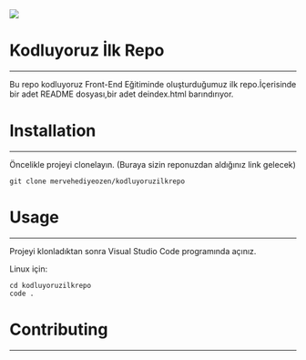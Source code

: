
<img src=".img/kodluyoruz.png">





# Kodluyoruz İlk Repo



---

Bu repo kodluyoruz Front-End Eğitiminde oluşturduğumuz ilk repo.İçerisinde bir adet README dosyası,bir adet deindex.html barındırıyor.


# Installation

---

Öncelikle projeyi clonelayın. (Buraya sizin reponuzdan aldığınız link gelecek)
```
git clone mervehediyeozen/kodluyoruzilkrepo
```


# Usage

---

Projeyi klonladıktan sonra Visual Studio Code programında açınız.

Linux için:

```
cd kodluyoruzilkrepo
code .
```


# Contributing

---

